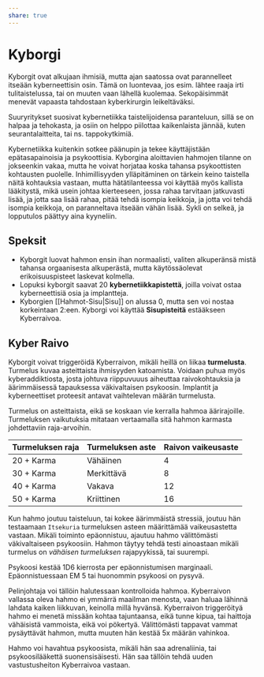 ```yaml
---
share: true
---
```

# Kyborgi

Kyborgit ovat alkujaan ihmisiä, mutta ajan saatossa ovat parannelleet itseään kyberneettisin osin. Tämä on luontevaa, jos esim. lähtee raaja irti tulitaistelussa, tai on muuten vaan lähellä kuolemaa. Sekopäisimmät menevät vapaasta tahdostaan kyberkirurgin leikeltäväksi.

Suuryritykset suosivat kybernetiikka taistelijoidensa paranteluun, sillä se on halpaa ja tehokasta, ja osiin on helppo piilottaa kaikenlaista jännää, kuten seurantalaitteita, tai ns. tappokytkimiä.

Kybernetiikka kuitenkin sotkee päänupin ja tekee käyttäjistään epätasapainoisia ja psykoottisia. Kyborgina aloittavien hahmojen tilanne on jokseenkin vakaa, mutta he voivat horjataa koska tahansa psykoottisten kohtausten puolelle. Inhimillisyyden ylläpitäminen on tärkein keino taistella näitä kohtauksia vastaan, mutta hätätilanteessa voi käyttää myös kallista lääkitystä, mikä usein johtaa kierteeseen, jossa rahaa tarvitaan jatkuvasti lisää, ja jotta saa lisää rahaa, pitää tehdä isompia keikkoja, ja jotta voi tehdä isompia keikkoja, on paranneltava itseään vähän lisää. Sykli on selkeä, ja lopputulos päättyy aina kyyneliin.

## Speksit

- Kyborgit luovat hahmon ensin ihan normaalisti, valiten alkuperänsä mistä tahansa orgaanisesta alkuperästä, mutta käytössäolevat erikoisuuspisteet laskevat kolmella.
- Lopuksi kyborgit saavat 20 **kybernetiikkapistettä**, joilla voivat ostaa kyberneettisiä osia ja implantteja.
- Kyborgien [[Hahmot-Sisu|Sisu]] on alussa 0, mutta sen voi nostaa korkeintaan 2:een. Kyborgi voi käyttää **Sisupisteitä** estääkseen Kyberraivoa.

## Kyber Raivo

Kyborgit voivat triggeröidä Kyberraivon, mikäli heillä on liikaa **turmelusta**. Turmelus kuvaa asteittaista ihmisyyden katoamista. Voidaan puhua myös kyberaddiktiosta, josta johtuva riippuvuuus aiheuttaa raivokohtauksia ja äärimmäisessä tapauksessa väkivaltaisen psykoosin. Implantit ja kyberneettiset proteesit antavat vaihtelevan määrän turmelusta.

Turmelus on asteittaista, eikä se koskaan vie kerralla hahmoa äärirajoille. Turmeluksen vaikutuksia mitataan vertaamalla sitä hahmon karmasta johdettaviin raja-arvoihin.

| Turmeluksen raja | Turmeluksen aste | Raivon vaikeusaste |
| ---------------- | ---------------- | ------------------ |
| 20 + Karma       | Vähäinen         | 4                  |
| 30 + Karma       | Merkittävä       | 8                  |
| 40 + Karma       | Vakava           | 12                 |
| 50 + Karma       | Kriittinen       | 16                 | 

Kun hahmo joutuu taisteluun, tai kokee äärimmäistä stressiä, joutuu hän testaamaan `Itsekuria` turmeluksen asteen määrittämää vaikeusastetta vastaan. Mikäli toiminto epäonnistuu, ajautuu hahmo välittömästi väkivaltaiseen psykoosiin. Hahmon täytyy tehdä testi ainoastaan mikäli turmelus on *vähäisen turmeluksen* rajapyykissä, tai suurempi.

Psykoosi kestää 1D6 kierrosta per epäonnistumisen marginaali. Epäonnistuessaan EM 5 tai huonommin psykoosi on pysyvä.

Pelinjohtaja voi tällöin halutessaan kontrolloida hahmoa. Kyberraivon vallassa oleva hahmo ei ymmärrä maailman menosta, vaan haluaa lähinnä lahdata kaiken liikkuvan, keinolla millä hyvänsä. Kyberraivon triggeröityä hahmo ei menetä missään kohtaa tajuntaansa, eikä tunne kipua, tai haittoja vähäisistä vammoista, eikä voi pökertyä. Välittömästi tappavat vammat pysäyttävät hahmon, mutta muuten hän kestää 5x määrän vahinkoa.

Hahmo voi havahtua psykoosista, mikäli hän saa adrenaliinia, tai psykoosilääkettä suonensisäisesti. Hän saa tällöin tehdä uuden vastustusheiton Kyberraivoa vastaan.
